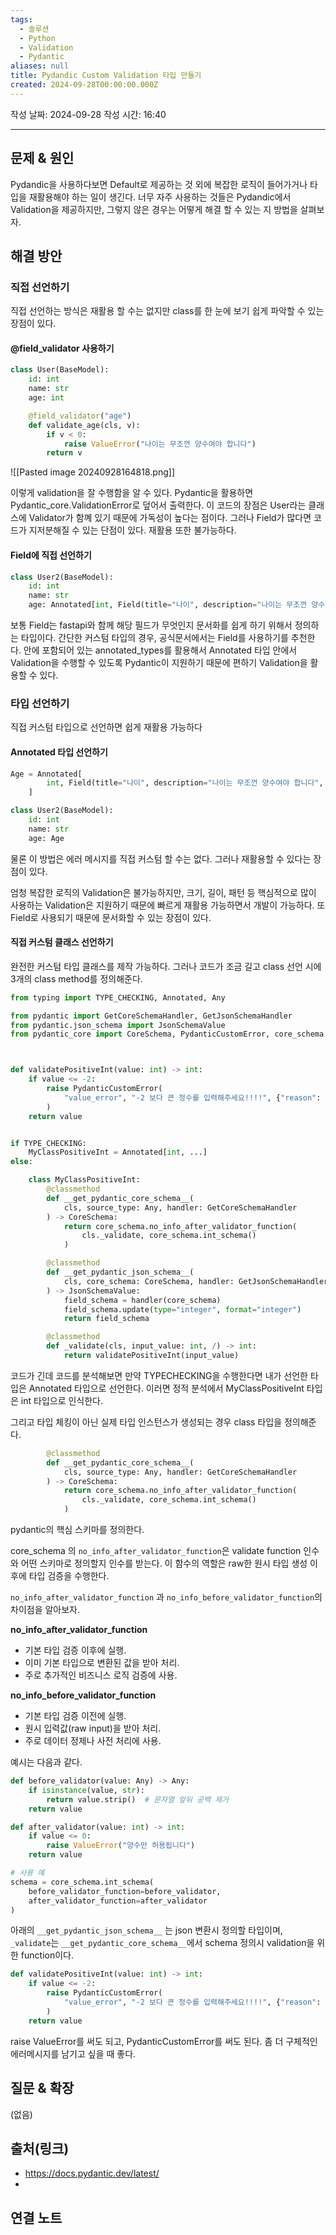 ```yaml
---
tags:
  - 솔루션
  - Python
  - Validation
  - Pydantic
aliases: null
title: Pydandic Custom Validation 타입 만들기
created: 2024-09-28T00:00:00.000Z
---
```

작성 날짜: 2024-09-28
작성 시간: 16:40


----

## 문제 & 원인

Pydandic을 사용하다보면 Default로 제공하는 것 외에 복잡한 로직이 들어가거나 타입을 재활용해야 하는 일이 생긴다. 너무 자주 사용하는 것들은 Pydandic에서 Validation을 제공하지만, 그렇지 않은 경우는 어떻게 해결 할 수 있는 지 방법을 살펴보자.

## 해결 방안
### 직접 선언하기

직접 선언하는 방식은 재활용 할 수는 없지만 class를 한 눈에 보기 쉽게 파악할 수 있는 장점이 있다.
#### @field_validator 사용하기

```python
class User(BaseModel):
    id: int
    name: str
    age: int

    @field_validator("age")
    def validate_age(cls, v):
        if v < 0:
            raise ValueError("나이는 무조껀 양수여야 합니다")
        return v

```

![[Pasted image 20240928164818.png]]

이렇게 validation을 잘 수행함을 알 수 있다. Pydantic을 활용하면 Pydantic_core.ValidationError로 덮어서 출력한다. 이 코드의 장점은 User라는 클래스에 Validator가 함꼐 있기 때문에 가독성이 높다는 점이다. 그러나 Field가 많다면 코드가 지저분해질 수 있는 단점이 있다. 재활용 또한 불가능하다.

#### Field에 직접 선언하기

```python
class User2(BaseModel):
    id: int
    name: str
    age: Annotated[int, Field(title="나이", description="나이는 무조껀 양수여야 합니다", gt=0)]
```

보통 Field는 fastapi와 함께 해당 필드가 무엇인지 문서화를 쉽게 하기 위해서 정의하는 타입이다. 간단한 커스텀 타입의 경우, 공식문서에서는 Field를 사용하기를 추천한다. 안에 포함되어 있는 annotated_types를 활용해서 Annotated 타입 안에서 Validation을 수행할 수 있도록 Pydantic이 지원하기 때문에 편하기 Validation을 활용할 수 있다.

### 타입 선언하기

직접 커스텀 타입으로 선언하면 쉽게 재활용 가능하다

#### Annotated 타입 선언하기

```python
Age = Annotated[
        int, Field(title="나이", description="나이는 무조껀 양수여야 합니다", gt=0)
    ]

class User2(BaseModel):
    id: int
    name: str
    age: Age

```

물론 이 방법은 에러 메시지를 직접 커스텀 할 수는 없다. 그러나 재활용할 수 있다는 장점이 있다.

엄청 복잡한 로직의 Validation은 불가능하지만, 크기, 길이, 패턴 등 핵심적으로 많이 사용하는 Validation은 지원하기 때문에 빠르게 재활용 가능하면서 개발이 가능하다. 또 Field로 사용되기 때문에 문서화할 수 있는 장점이 있다.

#### 직접 커스텀 클래스 선언하기

완전한 커스텀 타입 클래스를 제작 가능하다. 그러나 코드가 조금 길고 class 선언 시에 3개의 class method를 정의해준다.

```python
from typing import TYPE_CHECKING, Annotated, Any

from pydantic import GetCoreSchemaHandler, GetJsonSchemaHandler
from pydantic.json_schema import JsonSchemaValue
from pydantic_core import CoreSchema, PydanticCustomError, core_schema



def validatePositiveInt(value: int) -> int:
    if value <= -2:
        raise PydanticCustomError(
            "value_error", "-2 보다 큰 정수를 입력해주세요!!!!", {"reason": value}
        )
    return value


if TYPE_CHECKING:
    MyClassPositiveInt = Annotated[int, ...]
else:

    class MyClassPositiveInt:
        @classmethod
        def __get_pydantic_core_schema__(
            cls, source_type: Any, handler: GetCoreSchemaHandler
        ) -> CoreSchema:
            return core_schema.no_info_after_validator_function(
                cls._validate, core_schema.int_schema()
            )

        @classmethod
        def __get_pydantic_json_schema__(
            cls, core_schema: CoreSchema, handler: GetJsonSchemaHandler
        ) -> JsonSchemaValue:
            field_schema = handler(core_schema)
            field_schema.update(type="integer", format="integer")
            return field_schema

        @classmethod
        def _validate(cls, input_value: int, /) -> int:
            return validatePositiveInt(input_value)
```

코드가 긴데 코드를 분석해보면 만약 TYPECHECKING을 수행한다면 내가 선언한 타입은 Annotated 타입으로 선언한다. 이러면 정적 분석에서 MyClassPositiveInt 타입은 int 타입으로 인식한다.

그리고 타입 체킹이 아닌 실제 타입 인스턴스가 생성되는 경우 class 타입을 정의해준다.

```python
        @classmethod
        def __get_pydantic_core_schema__(
            cls, source_type: Any, handler: GetCoreSchemaHandler
        ) -> CoreSchema:
            return core_schema.no_info_after_validator_function(
                cls._validate, core_schema.int_schema()
            )
```

pydantic의 핵심 스키마를 정의한다. 

core_schema 의 `no_info_after_validator_function`은 validate function 인수와 어떤 스키마로 정의할지 인수를 받는다. 이 함수의 역할은 raw한 원시 타입 생성 이후에 타입 검증을 수행한다.

`no_info_after_validator_function` 과 `no_info_before_validator_function`의 차이점을 알아보자.

**no_info_after_validator_function** 
- 기본 타입 검증 이후에 실행.
- 이미 기본 타입으로 변환된 값을 받아 처리.
- 주로 추가적인 비즈니스 로직 검증에 사용.

**no_info_before_validator_function**
- 기본 타입 검증 이전에 실행.
- 원시 입력값(raw input)을 받아 처리.
- 주로 데이터 정제나 사전 처리에 사용.

예시는 다음과 같다.

```python
def before_validator(value: Any) -> Any:
    if isinstance(value, str):
        return value.strip()  # 문자열 앞뒤 공백 제거
    return value

def after_validator(value: int) -> int:
    if value <= 0:
        raise ValueError("양수만 허용됩니다")
    return value

# 사용 예
schema = core_schema.int_schema(
    before_validator_function=before_validator,
    after_validator_function=after_validator
)
```

아래의 `__get_pydantic_json_schema__` 는 json 변환시 정의할 타입이며, `_validate`는 `__get_pydantic_core_schema__`에서 schema 정의시 validation을 위한 function이다.

```python
def validatePositiveInt(value: int) -> int:
    if value <= -2:
        raise PydanticCustomError(
            "value_error", "-2 보다 큰 정수를 입력해주세요!!!!", {"reason": value}
        )
    return value

```

raise ValueError를 써도 되고, PydanticCustomError를 써도 된다. 좀 더 구체적인 에러메시지를 남기고 싶을 때 좋다.
## 질문 & 확장

(없음)

## 출처(링크)

- https://docs.pydantic.dev/latest/
- 
## 연결 노트
